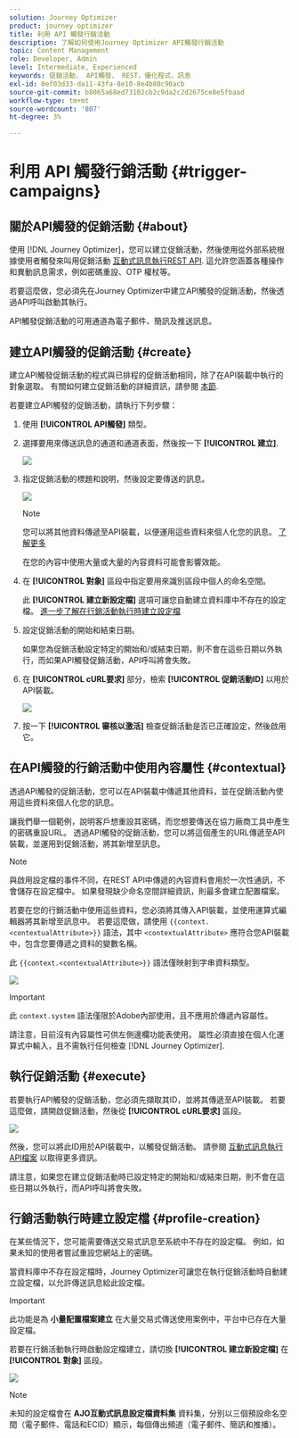 ```yaml
---
solution: Journey Optimizer
product: journey optimizer
title: 利用 API 觸發行銷活動
description: 了解如何使用Journey Optimizer API觸發行銷活動
topic: Content Management
role: Developer, Admin
level: Intermediate, Experienced
keywords: 促銷活動， API觸發， REST，優化程式，訊息
exl-id: 0ef03d33-da11-43fa-8e10-8e4b80c90acb
source-git-commit: b8065a68ed73102cb2c9da2c2d2675ce8e5fbaad
workflow-type: tm+mt
source-wordcount: '807'
ht-degree: 3%

---
```


# 利用 API 觸發行銷活動 {#trigger-campaigns}

## 關於API觸發的促銷活動 {#about}

使用 [!DNL Journey Optimizer]，您可以建立促銷活動，然後使用從外部系統根據使用者觸發來叫用促銷活動 [互動式訊息執行REST API](https://developer.adobe.com/journey-optimizer-apis/references/messaging/#tag/execution). 這允許您涵蓋各種操作和異動訊息需求，例如密碼重設、OTP 權杖等。

若要這麼做，您必須先在Journey Optimizer中建立API觸發的促銷活動，然後透過API呼叫啟動其執行。

API觸發促銷活動的可用通道為電子郵件、簡訊及推送訊息。

## 建立API觸發的促銷活動 {#create}

建立API觸發促銷活動的程式與已排程的促銷活動相同，除了在API裝載中執行的對象選取。 有關如何建立促銷活動的詳細資訊，請參閱 [本節](create-campaign.md).

若要建立API觸發的促銷活動，請執行下列步驟：

1. 使用 **[!UICONTROL API觸發]** 類型。

1. 選擇要用來傳送訊息的通道和通道表面，然後按一下 **[!UICONTROL 建立]**.

   ![](assets/api-triggered-type.png)

1. 指定促銷活動的標題和說明，然後設定要傳送的訊息。

   ![](assets/api-triggered-properties.png)

   >[!NOTE]
   >
   >您可以將其他資料傳遞至API裝載，以便運用這些資料來個人化您的訊息。 [了解更多](#contextual)
   >
   >在您的內容中使用大量或大量的內容資料可能會影響效能。

1. 在 **[!UICONTROL 對象]** 區段中指定要用來識別區段中個人的命名空間。

   此 **[!UICONTROL 建立新設定檔]** 選項可讓您自動建立資料庫中不存在的設定檔。 [進一步了解在行銷活動執行時建立設定檔](#profile-creation)

1. 設定促銷活動的開始和結束日期。

   如果您為促銷活動設定特定的開始和/或結束日期，則不會在這些日期以外執行，而如果API觸發促銷活動，API呼叫將會失敗。

1. 在 **[!UICONTROL cURL要求]** 部分，檢索 **[!UICONTROL 促銷活動ID]** 以用於API裝載。

   ![](assets/api-triggered-curl.png)

1. 按一下 **[!UICONTROL 審核以激活]** 檢查促銷活動是否已正確設定，然後啟用它。

## 在API觸發的行銷活動中使用內容屬性 {#contextual}

透過API觸發的促銷活動，您可以在API裝載中傳遞其他資料，並在促銷活動內使用這些資料來個人化您的訊息。

讓我們舉一個範例，說明客戶想重設其密碼，而您想要傳送在協力廠商工具中產生的密碼重設URL。 透過API觸發的促銷活動，您可以將這個產生的URL傳遞至API裝載，並運用到促銷活動，將其新增至訊息。

>[!NOTE]
>
>與啟用設定檔的事件不同，在REST API中傳遞的內容資料會用於一次性通訊，不會儲存在設定檔中。 如果發現缺少命名空間詳細資訊，則最多會建立配置檔案。

若要在您的行銷活動中使用這些資料，您必須將其傳入API裝載，並使用運算式編輯器將其新增至訊息中。 若要這麼做，請使用 `{{context.<contextualAttribute>}}` 語法，其中 `<contextualAttribute>` 應符合您API裝載中，包含您要傳遞之資料的變數名稱。

此 `{{context.<contextualAttribute>}}` 語法僅映射到字串資料類型。

![](assets/api-triggered-context.png)

>[!IMPORTANT]
>
>此 `context.system` 語法僅限於Adobe內部使用，且不應用於傳遞內容屬性。

請注意，目前沒有內容屬性可供左側邊欄功能表使用。 屬性必須直接在個人化運算式中輸入，且不需執行任何檢查 [!DNL Journey Optimizer].

## 執行促銷活動 {#execute}

若要執行API觸發的促銷活動，您必須先擷取其ID，並將其傳遞至API裝載。 若要這麼做，請開啟促銷活動，然後從 **[!UICONTROL cURL要求]** 區段。

![](assets/api-triggered-id.png)

然後，您可以將此ID用於API裝載中，以觸發促銷活動。 請參閱 [互動式訊息執行API檔案](https://developer.adobe.com/journey-optimizer-apis/references/messaging/#tag/execution) 以取得更多資訊。

請注意，如果您在建立促銷活動時已設定特定的開始和/或結束日期，則不會在這些日期以外執行，而API呼叫將會失敗。

## 行銷活動執行時建立設定檔 {#profile-creation}

在某些情況下，您可能需要傳送交易式訊息至系統中不存在的設定檔。 例如，如果未知的使用者嘗試重設您網站上的密碼。

當資料庫中不存在設定檔時，Journey Optimizer可讓您在執行促銷活動時自動建立設定檔，以允許傳送訊息給此設定檔。

>[!IMPORTANT]
>
>此功能是為 **小量配置檔案建立** 在大量交易式傳送使用案例中，平台中已存在大量設定檔。

若要在行銷活動執行時啟動設定檔建立，請切換 **[!UICONTROL 建立新設定檔]** 在 **[!UICONTROL 對象]** 區段。

![](assets/api-triggered-create-profile.png)

>[!NOTE]
>
>未知的設定檔會在 **AJO互動式訊息設定檔資料集** 資料集，分別以三個預設命名空間（電子郵件、電話和ECID）顯示，每個傳出頻道（電子郵件、簡訊和推播）。
